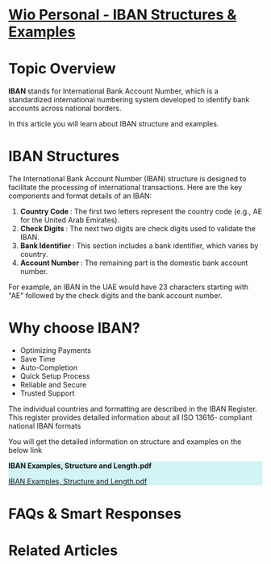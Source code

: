 # [Wio Personal - IBAN Structures & Examples](https://app.getguru.com/card/cERz5Kei/Wio-Personal-IBAN-Structures-Examples)

<p class="ghq-card-content__paragraph ghq-is-empty" data-ghq-card-content-type="paragraph">
</p>
<h1 class="ghq-card-content__large-heading" data-ghq-card-content-type="LARGE_HEADING">
 Topic Overview
</h1>
<p class="ghq-card-content__paragraph" data-ghq-card-content-type="paragraph">
 <strong class="ghq-card-content__bold" data-ghq-card-content-type="BOLD">
  IBAN
 </strong>
 stands for International Bank Account Number, which is a standardized international numbering system developed to identify bank accounts across national borders.
</p>
<p class="ghq-card-content__paragraph" data-ghq-card-content-type="paragraph">
 In this article you will learn about IBAN structure and examples.
</p>
<p class="ghq-card-content__paragraph ghq-is-empty" data-ghq-card-content-type="paragraph">
</p>
<p class="ghq-card-content__paragraph ghq-is-empty" data-ghq-card-content-type="paragraph">
</p>
<h1 class="ghq-card-content__large-heading" data-ghq-card-content-type="LARGE_HEADING">
 IBAN Structures
</h1>
<p class="ghq-card-content__paragraph" data-ghq-card-content-type="paragraph">
 The International Bank Account Number (IBAN) structure is designed to facilitate the processing of international transactions. Here are the key components and format details of an IBAN:
</p>
<ol class="ghq-card-content__numbered-list" data-ghq-card-content-type="NUMBERED_LIST" start="1">
 <li class="ghq-card-content__numbered-list-item" data-ghq-card-content-type="NUMBERED_LIST_ITEM">
  <strong class="ghq-card-content__bold" data-ghq-card-content-type="BOLD">
   Country Code
  </strong>
  : The first two letters represent the country code (e.g., AE for the United Arab Emirates).
 </li>
 <li class="ghq-card-content__numbered-list-item" data-ghq-card-content-type="NUMBERED_LIST_ITEM">
  <strong class="ghq-card-content__bold" data-ghq-card-content-type="BOLD">
   Check Digits
  </strong>
  : The next two digits are check digits used to validate the IBAN.
 </li>
 <li class="ghq-card-content__numbered-list-item" data-ghq-card-content-type="NUMBERED_LIST_ITEM">
  <strong class="ghq-card-content__bold" data-ghq-card-content-type="BOLD">
   Bank Identifier
  </strong>
  : This section includes a bank identifier, which varies by country.
 </li>
 <li class="ghq-card-content__numbered-list-item" data-ghq-card-content-type="NUMBERED_LIST_ITEM">
  <strong class="ghq-card-content__bold" data-ghq-card-content-type="BOLD">
   Account Number
  </strong>
  : The remaining part is the domestic bank account number.
 </li>
</ol>
<p class="ghq-card-content__paragraph" data-ghq-card-content-type="paragraph">
 For example, an IBAN in the UAE would have 23 characters starting with "AE" followed by the check digits and the bank account number.
</p>
<p class="ghq-card-content__paragraph ghq-is-empty" data-ghq-card-content-type="paragraph">
</p>
<h1 class="ghq-card-content__large-heading" data-ghq-card-content-type="LARGE_HEADING">
 Why choose IBAN?
</h1>
<ul class="ghq-card-content__bulleted-list" data-ghq-card-content-type="BULLETED_LIST">
 <li class="ghq-card-content__bulleted-list-item" data-ghq-card-content-type="BULLETED_LIST_ITEM">
  Optimizing Payments
 </li>
 <li class="ghq-card-content__bulleted-list-item" data-ghq-card-content-type="BULLETED_LIST_ITEM">
  Save Time
 </li>
 <li class="ghq-card-content__bulleted-list-item" data-ghq-card-content-type="BULLETED_LIST_ITEM">
  Auto-Completion
 </li>
 <li class="ghq-card-content__bulleted-list-item" data-ghq-card-content-type="BULLETED_LIST_ITEM">
  Quick Setup Process
 </li>
 <li class="ghq-card-content__bulleted-list-item" data-ghq-card-content-type="BULLETED_LIST_ITEM">
  Reliable and Secure
 </li>
 <li class="ghq-card-content__bulleted-list-item" data-ghq-card-content-type="BULLETED_LIST_ITEM">
  Trusted Support
 </li>
</ul>
<p class="ghq-card-content__paragraph" data-ghq-card-content-type="paragraph">
</p>
<p class="ghq-card-content__paragraph" data-ghq-card-content-type="paragraph">
 The individual countries and formatting are described in the IBAN Register. This register provides detailed information about all ISO 13616- compliant national IBAN formats
</p>
<p class="ghq-card-content__paragraph" data-ghq-card-content-type="paragraph">
 You will get the detailed information on structure and examples on the below link
</p>
<section class="ghq-card-content__callout" data-ghq-card-content-type="CALLOUT" data-ghq-color="blue" style="background-color: #00bcd62b;">
 <p class="ghq-card-content__paragraph" data-ghq-card-content-type="paragraph">
  <strong class="ghq-card-content__bold" data-ghq-card-content-type="BOLD">
   IBAN Examples, Structure and Length.pdf
  </strong>
 </p>
 <p class="ghq-card-content__paragraph ghq-is-empty" data-ghq-card-content-type="paragraph">
  <a class="ghq-card-content__file" data-ghq-card-content-filename="undefined" data-ghq-card-content-type="FILE" href="https://content.api.getguru.com/files/view/3fb69662-28b8-4dfa-b149-84449d435345" rel="noopener noreferrer" target="_blank">
   IBAN Examples, Structure and Length.pdf
  </a>
 </p>
</section>
<p class="ghq-card-content__paragraph ghq-is-empty" data-ghq-card-content-type="paragraph">
</p>
<h1 class="ghq-card-content__large-heading" data-ghq-card-content-type="LARGE_HEADING">
 FAQs &amp; Smart Responses
</h1>
<h1 class="ghq-card-content__large-heading" data-ghq-card-content-type="LARGE_HEADING">
 <undefined class="ghq-card-content__undefined" data-ghq-card-content-type="undefined">
 </undefined>
</h1>
<h1 class="ghq-card-content__large-heading" data-ghq-card-content-type="LARGE_HEADING">
 Related Articles
</h1>
<p class="ghq-card-content__paragraph ghq-is-empty" data-ghq-card-content-type="paragraph">
</p>
<p class="ghq-card-content__paragraph ghq-is-empty" data-ghq-card-content-type="paragraph">
</p>
